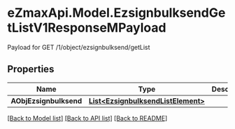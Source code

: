 # eZmaxApi.Model.EzsignbulksendGetListV1ResponseMPayload
Payload for GET /1/object/ezsignbulksend/getList

## Properties

Name | Type | Description | Notes
------------ | ------------- | ------------- | -------------
**AObjEzsignbulksend** | [**List&lt;EzsignbulksendListElement&gt;**](EzsignbulksendListElement.md) |  | 

[[Back to Model list]](../README.md#documentation-for-models) [[Back to API list]](../README.md#documentation-for-api-endpoints) [[Back to README]](../README.md)

